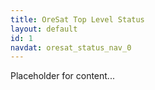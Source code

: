 ```yaml
---
title: OreSat Top Level Status
layout: default
id: 1
navdat: oresat_status_nav_0
---
```



Placeholder for content...
